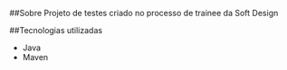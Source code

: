 ##Sobre
Projeto de testes criado no processo de trainee da Soft Design

##Tecnologias utilizadas
- Java
- Maven
